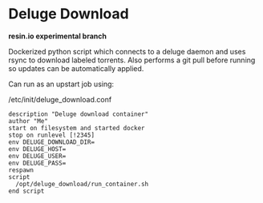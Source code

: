 # Deluge Download

**resin.io experimental branch**

Dockerized python script which connects to a deluge daemon and uses rsync to download labeled torrents. Also performs a git pull before running so updates can be automatically applied.

Can run as an upstart job using:

/etc/init/deluge_download.conf
```
description "Deluge download container"
author "Me"
start on filesystem and started docker
stop on runlevel [!2345]
env DELUGE_DOWNLOAD_DIR=
env DELUGE_HOST=
env DELUGE_USER=
env DELUGE_PASS=
respawn
script
  /opt/deluge_download/run_container.sh
end script
```
